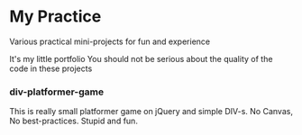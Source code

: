 # My Practice
Various practical mini-projects for fun and experience

It's my little portfolio
You should not be serious about the quality of the code in these projects

### div-platformer-game
This is really small platformer game on jQuery and simple DIV-s. No Canvas, No best-practices.
Stupid and fun.
